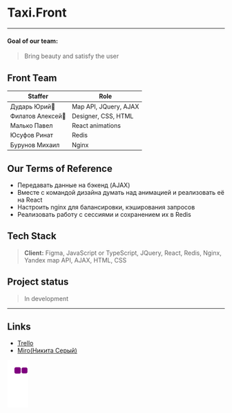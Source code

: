 # Taxi.Front
***
#### Goal of our team: 
>Bring beauty and satisfy the user

## Front Team
| Staffer             | Role                                                                |
| ----------------- | ------------------------------------------------------------------ |
| Дударь Юрий👑 | Map API, JQuery, AJAX |
| Филатов Алексей👑 | Designer, CSS, HTML |
| Малько Павел | React animations |
| Юсуфов Ринат | Redis |
| Бурунов Михаил | Nginx |

## Our Terms of Reference
- Передавать данные на бэкенд (AJAX) 
- Вместе с командой дизайна думать над анимацией и реализовать её на React 
- Настроить nginx для балансировки, кэширования запросов 
- Реализовать работу с сессиями и сохранением их в Redis

## Tech Stack
> **Client:** Figma, JavaScript or TypeScript, JQuery, React, Redis, Nginx, Yandex map API, AJAX, HTML, CSS

## Project status
> In development
***
## Links
 - [Trello](https://trello.com/invite/b/AxHJmrc1/ATTId70cd8322ace35823d1ca02caed26b6b44B68F09/фронт)
 - [Miro(Никита Серый)](https://miro.com/app/board/uXjVMVRiCEI=/)

 ![Logo](https://raw.githubusercontent.com/mayankchaudhary26/mayankchaudhary26/output/github-contribution-grid-snake.gif)
